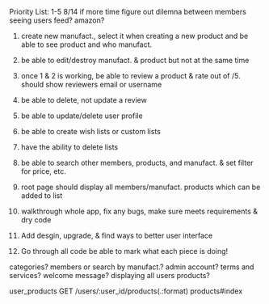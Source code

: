 Priority List: 1-5 8/14 if more time figure out dilemna between members seeing users feed? amazon?

1. create new manufact., select it when creating a new product and be able to see product and who manufact.
2. be able to edit/destroy manufact. & product but not at the same time
3. once 1 & 2 is working, be able to review a product & rate out of /5. should show reviewers email or username
4. be able to delete, not update a review
5. be able to update/delete user profile

6. be able to create wish lists or custom lists
7. have the ability to delete lists
8. be able to search other members, products, and manufact. & set filter for price, etc.
9. root page should display all members/manufact. products which can be added to list
10. walkthrough whole app, fix any bugs, make sure meets requirements & dry code
11. Add desgin, upgrade, & find ways to better user interface
12. Go through all code be able to mark what each piece is doing!

categories?
members or search by manufact.?
admin account?
terms and services?
welcome message?
displaying all users products?

user_products GET /users/:user_id/products(.:format) products#index
